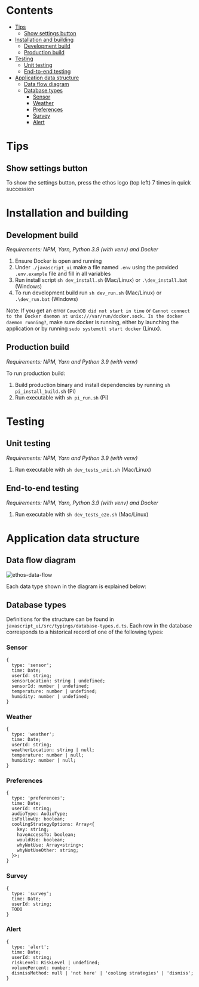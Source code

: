 # Contents

- [Tips](#tips)
  * [Show settings button](#show-settings-button)
- [Installation and building](#installation-and-building)
  * [Development build](#development-build)
  * [Production build](#production-build)
- [Testing](#testing)
  * [Unit testing](#unit-testing)
  * [End-to-end testing](#end-to-end-testing)
- [Application data structure](#application-data-structure)
  * [Data flow diagram](#data-flow-diagram)
  * [Database types](#database-types)
    + [Sensor](#sensor)
    + [Weather](#weather)
    + [Preferences](#preferences)
    + [Survey](#survey)
    + [Alert](#alert)

# Tips

## Show settings button

To show the settings button, press the ethos logo (top left) 7 times in quick succession

# Installation and building

## Development build

*Requirements: NPM, Yarn, Python 3.9 (with venv) and Docker*

1. Ensure Docker is open and running
2. Under `./javascript_ui` make a file named `.env` using the provided `.env.example` file and fill in all variables
3. Run install script `sh dev_install.sh` (Mac/Linux) or `.\dev_install.bat` (Windows)
4. To run development build run `sh dev_run.sh` (Mac/Linux) or `.\dev_run.bat` (Windows)

Note: If you get an error `CouchDB did not start in time` or `Cannot connect to the Docker daemon at unix:///var/run/docker.sock. Is the docker daemon running?`, make sure docker is running, either by launching the application or by running `sudo systemctl start docker` (Linux).

## Production build

*Requirements: NPM, Yarn and Python 3.9 (with venv)*

To run production build:

1. Build production binary and install dependencies by running `sh pi_install_build.sh` (Pi)
2. Run executable with `sh pi_run.sh` (Pi)

# Testing

## Unit testing

*Requirements: NPM, Yarn and Python 3.9 (with venv)*

1. Run executable with `sh dev_tests_unit.sh` (Mac/Linux)

## End-to-end testing

*Requirements: NPM, Yarn, Python 3.9 (with venv) and Docker*

1. Run executable with `sh dev_tests_e2e.sh` (Mac/Linux)

# Application data structure

## Data flow diagram

![ethos-data-flow](https://github.com/climate-ethos/ethos-raspberry-pi/assets/25999161/d875d1a4-6194-4e35-b54b-a58411adab3e)

Each data type shown in the diagram is explained below:

## Database types

Definitions for the structure can be found in `javascript_ui/src/typings/database-types.d.ts`. Each row in the database corresponds to a historical record of one of the following types:

### Sensor

```{ .json }
{
  type: 'sensor';
  time: Date;
  userId: string;
  sensorLocation: string | undefined;
  sensorId: number | undefined;
  temperature: number | undefined;
  humidity: number | undefined;
}
```

### Weather

```{ .json }
{
  type: 'weather';
  time: Date;
  userId: string;
  weatherLocation: string | null;
  temperature: number | null;
  humidity: number | null;
}
```

### Preferences

```{ .json }
{
  type: 'preferences';
  time: Date;
  userId: string;
  audioType: AudioType;
  isFollowUp: boolean;
  coolingStrategyOptions: Array<{
    key: string;
    haveAccessTo: boolean;
    wouldUse: boolean;
    whyNotUse: Array<string>;
    whyNotUseOther: string;
  }>;
}
```

### Survey

```{ .json }
{
  type: 'survey';
  time: Date;
  userId: string;
  TODO
}
```

### Alert

```{ .json }
{
  type: 'alert';
  time: Date;
  userId: string;
  riskLevel: RiskLevel | undefined;
  volumePercent: number;
  dismissMethod: null | 'not here' | 'cooling strategies' | 'dismiss';
}
```
